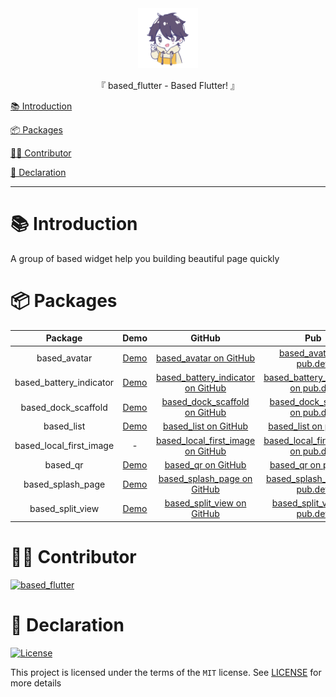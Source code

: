 <div align="center">
  <img id="based_flutter" width="96" alt="based_flutter" src="https://raw.githubusercontent.com/Cierra-Runis/based_flutter/master/.github/icon.svg">
  <p>『 based_flutter - Based Flutter! 』</p>
</div>

[📚 Introduction](#-Introduction)

[📦 Packages](#-Packages)

[🧑‍💻 Contributor](#-Contributor)

[🔦 Declaration](#-Declaration)

---

# 📚 Introduction

A group of based widget help you building beautiful page quickly

# 📦 Packages

|         Package         |  Demo  |               GitHub                |                 Pub                  |
| :---------------------: | :----: | :---------------------------------: | :----------------------------------: |
|      based_avatar       | [Demo] |      [based_avatar on GitHub]       |      [based_avatar on pub.dev]       |
| based_battery_indicator | [Demo] | [based_battery_indicator on GitHub] | [based_battery_indicator on pub.dev] |
|   based_dock_scaffold   | [Demo] |   [based_dock_scaffold on GitHub]   |   [based_dock_scaffold on pub.dev]   |
|       based_list        | [Demo] |       [based_list on GitHub]        |       [based_list on pub.dev]        |
| based_local_first_image |   -    | [based_local_first_image on GitHub] | [based_local_first_image on pub.dev] |
|        based_qr         | [Demo] |        [based_qr on GitHub]         |        [based_qr on pub.dev]         |
|    based_splash_page    | [Demo] |    [based_splash_page on GitHub]    |    [based_splash_page on pub.dev]    |
|    based_split_view     | [Demo] |    [based_split_view on GitHub]     |    [based_split_view on pub.dev]     |

[Demo]: https://cierra-runis.github.io/based_flutter/
[based_avatar on GitHub]: https://github.com/Cierra-Runis/based_flutter/tree/master/packages/based_avatar
[based_avatar on pub.dev]: https://pub.dev/packages/based_avatar
[based_battery_indicator on GitHub]: https://github.com/Cierra-Runis/based_flutter/tree/master/packages/based_battery_indicator
[based_battery_indicator on pub.dev]: https://pub.dev/packages/based_battery_indicator
[based_dock_scaffold on GitHub]: https://github.com/Cierra-Runis/based_flutter/tree/master/packages/based_dock_scaffold
[based_dock_scaffold on pub.dev]: https://pub.dev/packages/based_dock_scaffold
[based_list on GitHub]: https://github.com/Cierra-Runis/based_flutter/tree/master/packages/based_list
[based_list on pub.dev]: https://pub.dev/packages/based_list
[based_local_first_image on GitHub]: https://github.com/Cierra-Runis/based_flutter/tree/master/packages/based_local_first_image
[based_local_first_image on pub.dev]: https://pub.dev/packages/based_local_first_image
[based_qr on GitHub]: https://github.com/Cierra-Runis/based_flutter/tree/master/packages/based_qr
[based_qr on pub.dev]: https://pub.dev/packages/based_qr
[based_splash_page on GitHub]: https://github.com/Cierra-Runis/based_flutter/tree/master/packages/based_splash_page
[based_splash_page on pub.dev]: https://pub.dev/packages/based_splash_page
[based_split_view on GitHub]: https://github.com/Cierra-Runis/based_flutter/tree/master/packages/based_split_view
[based_split_view on pub.dev]: https://pub.dev/packages/based_split_view

# 🧑‍💻 Contributor

<a href="https://github.com/Cierra-Runis/based_flutter/graphs/contributors">
  <img src="https://contrib.rocks/image?repo=Cierra-Runis/based_flutter" alt="based_flutter"/>
</a>

# 🔦 Declaration

[![License](https://img.shields.io/github/license/Cierra-Runis/based_flutter)](https://github.com/Cierra-Runis/based_flutter/blob/master/LICENSE)

This project is licensed under the terms of the `MIT` license. See [LICENSE](https://github.com/Cierra-Runis/based_flutter/blob/master/LICENSE) for more details
